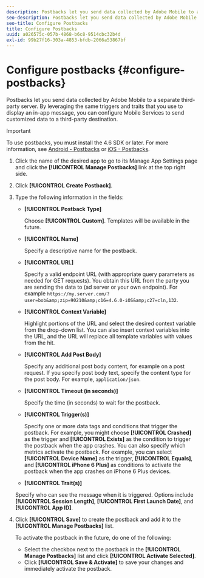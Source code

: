 ```yaml
---
description: Postbacks let you send data collected by Adobe Mobile to a separate third-party server. By leveraging the same triggers and traits that you use to display an in-app message, you can configure Mobile Services to send customized data to a third-party destination.
seo-description: Postbacks let you send data collected by Adobe Mobile to a separate third-party server. By leveraging the same triggers and traits that you use to display an in-app message, you can configure Mobile Services to send customized data to a third-party destination.
seo-title: Configure Postbacks
title: Configure Postbacks
uuid: a026575c-057b-4868-b6c8-9514cbc32b4d
exl-id: 99b27f16-303a-4853-bfdb-2066a53867bf
---
```

# Configure postbacks {#configure-postbacks}

Postbacks let you send data collected by Adobe Mobile to a separate third-party server. By leveraging the same triggers and traits that you use to display an in-app message, you can configure Mobile Services to send customized data to a third-party destination.

>[!IMPORTANT]
>
>To use postbacks, you must install the 4.6 SDK or later. For more information, see [Android - Postbacks](/help/android/analytics-main/postbacks/postbacks.md) or [iOS - Postbacks](/help/ios/analytics-main/postback/postback.md).

1. Click the name of the desired app to go to its Manage App Settings page and click the **[!UICONTROL Manage Postbacks]** link at the top right side.
1. Click **[!UICONTROL Create Postback]**. 
1. Type the following information in the fields:

   * **[!UICONTROL Postback Type]**

     Choose **[!UICONTROL Custom]**. Templates will be available in the future.

   * **[!UICONTROL Name]**

     Specify a descriptive name for the postback.

   * **[!UICONTROL URL]**

     Specify a valid endpoint URL (with appropriate query parameters as needed for GET requests). You obtain this URL from the party you are sending the data to (ad server or your own endpoint). For example `https://my.server.com/?user=bob&amp;zip=90210&amp;c16=4.6.0-iOS&amp;c27=cln,132`.

   * **[!UICONTROL Context Variable]**

     Highlight portions of the URL and select the desired context variable from the drop-down list. You can also insert context variables into the URL, and the URL will replace all template variables with values from the hit.

   * **[!UICONTROL Add Post Body]**

     Specify any additional post body content, for example on a post request. If you specify post body text, specify the content type for the post body. For example, `application/json`.

   * **[!UICONTROL Timeout (in seconds)]**

     Specify the time (in seconds) to wait for the postback.

   * **[!UICONTROL Trigger(s)]**

     Specify one or more data tags and conditions that trigger the postback. For example, you might choose **[!UICONTROL Crashed]** as the trigger and **[!UICONTROL Exists]** as the condition to trigger the postback when the app crashes. You can also specify which metrics activate the postback. For example, you can select **[!UICONTROL Device Name]** as the trigger, **[!UICONTROL Equals]**, and **[!UICONTROL iPhone 6 Plus]** as conditions to activate the postback when the app crashes on iPhone 6 Plus devices.

   * **[!UICONTROL Trait(s)]**

    Specify who can see the message when it is triggered. Options include **[!UICONTROL Session Length]**, **[!UICONTROL First Launch Date]**, and **[!UICONTROL App ID]**.

1. Click **[!UICONTROL Save]** to create the postback and add it to the **[!UICONTROL Manage Postbacks]** list.

   To activate the postback in the future, do one of the following:

   * Select the checkbox next to the postback in the **[!UICONTROL Manage Postbacks]** list and click **[!UICONTROL Activate Selected]**.
   * Click **[!UICONTROL Save & Activate]** to save your changes and immediately activate the postback.
